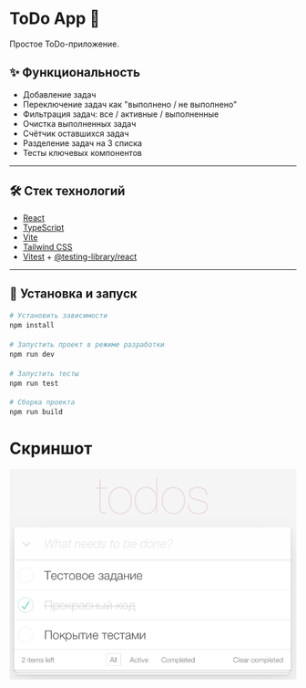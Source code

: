 # ToDo App 📝

Простое ToDo-приложение.

## ✨ Функциональность

- Добавление задач
- Переключение задач как "выполнено / не выполнено"
- Фильтрация задач: все / активные / выполненные
- Очистка выполненных задач
- Счётчик оставшихся задач
- Разделение задач на 3 списка
- Тесты ключевых компонентов

---

## 🛠️ Стек технологий

- [React](https://react.dev/)
- [TypeScript](https://www.typescriptlang.org/)
- [Vite](https://vitejs.dev/)
- [Tailwind CSS](https://tailwindcss.com/)
- [Vitest](https://vitest.dev/) + [@testing-library/react](https://testing-library.com/)

---

## 🚀 Установка и запуск

```bash
# Установить зависимости
npm install

# Запустить проект в режиме разработки
npm run dev

# Запустить тесты
npm run test

# Сборка проекта
npm run build
```

# Скриншот
![Скриншот](./screenshot.png)

